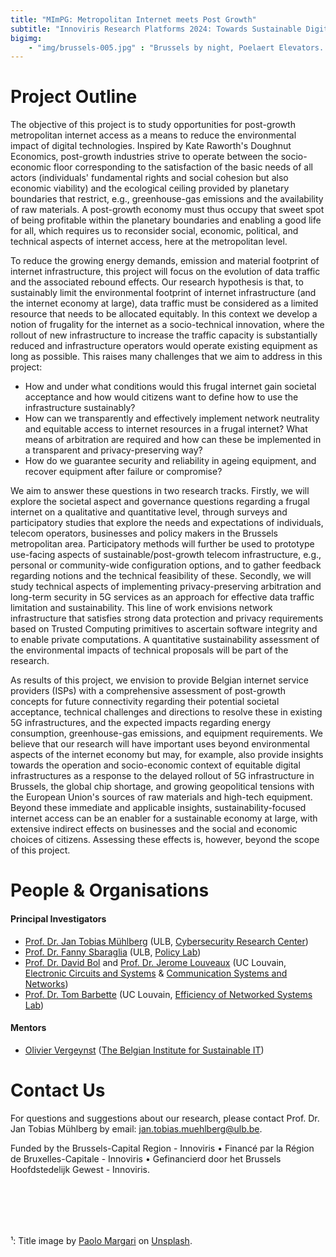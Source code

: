 ```yaml
---
title: "MImPG: Metropolitan Internet meets Post Growth"
subtitle: "Innoviris Research Platforms 2024: Towards Sustainable Digitalization"
bigimg:
    - "img/brussels-005.jpg" : "Brussels by night, Poelaert Elevators. Photo by Paolo Margari on Unsplash.&#xB9;"
---
```


# Project Outline

The objective of this project is to study opportunities for post-growth
metropolitan internet access as a means to reduce the environmental impact
of digital technologies. Inspired by Kate Raworth's Doughnut Economics,
post-growth industries strive to operate between the socio-economic floor
corresponding to the satisfaction of the basic needs of all actors
(individuals' fundamental rights and social cohesion but also economic
viability) and the ecological ceiling provided by planetary boundaries that
restrict, e.g., greenhouse-gas emissions and the availability of raw
materials. A post-growth economy must thus occupy that sweet spot of being
profitable within the planetary boundaries and enabling a good life for
all, which requires us to reconsider social, economic, political, and
technical aspects of internet access, here at the metropolitan level.

To reduce the growing energy demands, emission and material footprint of
internet infrastructure, this project will focus on the evolution of data
traffic and the associated rebound effects. Our research hypothesis is
that, to sustainably limit the environmental footprint of internet
infrastructure (and the internet economy at large), data traffic must be
considered as a limited resource that needs to be allocated equitably. In
this context we develop a notion of frugality for the internet as a
socio-technical innovation, where the rollout of new infrastructure to
increase the traffic capacity is substantially reduced and infrastructure
operators would operate existing equipment as long as possible. This raises
many challenges that we aim to address in this project:

- How and under what conditions would this frugal internet gain societal
  acceptance and how would citizens want to define how to use the
infrastructure sustainably?
- How can we transparently and effectively implement network neutrality and
  equitable access to internet resources in a frugal internet? What means
of arbitration are required and how can these be implemented in a
transparent and privacy-preserving way?
- How do we guarantee security and reliability in ageing equipment, and
  recover equipment after failure or compromise?

We aim to answer these questions in two research tracks. Firstly, we will
explore the societal aspect and governance questions regarding a frugal
internet on a qualitative and quantitative level, through surveys and
participatory studies that explore the needs and expectations of
individuals, telecom operators, businesses and policy makers in the
Brussels metropolitan area. Participatory methods will further be used to
prototype use-facing aspects of sustainable/post-growth telecom
infrastructure, e.g., personal or community-wide configuration options, and
to gather feedback regarding notions and the technical feasibility of
these. Secondly, we will study technical aspects of implementing
privacy-preserving arbitration and long-term security in 5G services as an
approach for effective data traffic limitation and sustainability. This
line of work envisions network infrastructure that satisfies strong data
protection and privacy requirements based on Trusted Computing primitives
to ascertain software integrity and to enable private computations. A
quantitative sustainability assessment of the environmental impacts of
technical proposals will be part of the research.

As results of this project, we envision to provide Belgian internet service
providers (ISPs) with a comprehensive assessment of post-growth concepts
for future connectivity regarding their potential societal acceptance,
technical challenges and directions to resolve these in existing 5G
infrastructures, and the expected impacts regarding energy consumption,
greenhouse-gas emissions, and equipment requirements. We believe that our
research will have important uses beyond environmental aspects of the
internet economy but may, for example, also provide insights towards the
operation and socio-economic context of equitable digital infrastructures
as a response to the delayed rollout of 5G infrastructure in Brussels, the
global chip shortage, and growing geopolitical tensions with the European
Union's sources of raw materials and high-tech equipment. Beyond these
immediate and applicable insights, sustainability-focused internet access
can be an enabler for a sustainable economy at large, with extensive
indirect effects on businesses and the social and economic choices of
citizens. Assessing these effects is, however, beyond the scope of this
project. 

# People & Organisations

#### Principal Investigators

- [Prof. Dr. Jan Tobias Mühlberg](https://www.beetzsee.de/aboutme.html) (ULB, [Cybersecurity Research Center](https://cybersecurity.ulb.ac.be/))
- [Prof. Dr. Fanny Sbaraglia](https://www.linkedin.com/in/fanny-sbaraglia-331b3783/) (ULB, [Policy Lab](https://policylab.ulb.be/))
- [Prof. Dr. David Bol](https://perso.uclouvain.be/david.bol/) and [Prof. Dr. Jerome Louveaux](https://scholar.google.be/citations?user=dqfRmkAAAAAJ&hl=fr) (UC Louvain, [Electronic Circuits and Systems](https://uclouvain.be/en/research-institutes/icteam/ecs.html) & [Communication Systems and Networks](https://uclouvain.be/en/research-institutes/icteam/communication-systems-and-networks.html))
- [Prof. Dr. Tom Barbette](https://perso.uclouvain.be/tom.barbette/) (UC Louvain, [Efficiency of Networked Systems Lab](https://perso.uclouvain.be/tom.barbette/ensg/))

#### Mentors

- [Olivier Vergeynst](linkedin.com/in/oliviervergeynst) ([The Belgian Institute for Sustainable IT](https://isit-be.org/))


# Contact Us

For questions and suggestions about our research, please contact Prof. Dr.
Jan Tobias Mühlberg by email: [jan.tobias.muehlberg@ulb.be](mailto:jan.tobias.muehlberg@ulb.be).

Funded by the Brussels-Capital Region - Innoviris &bull;
Financé par la Région de Bruxelles-Capitale - Innoviris &bull;
Gefinancierd door  het Brussels Hoofdstedelijk Gewest - Innoviris.

<br><br>
---
&#xB9;: Title image by [Paolo Margari](https://unsplash.com/@paolomargari?utm_content=creditCopyText&utm_medium=referral&utm_source=unsplash) on [Unsplash](https://unsplash.com/photos/a-view-of-a-city-at-night-from-a-rooftop-GAlMu7FMdaw?utm_content=creditCopyText&utm_medium=referral&utm_source=unsplash).


